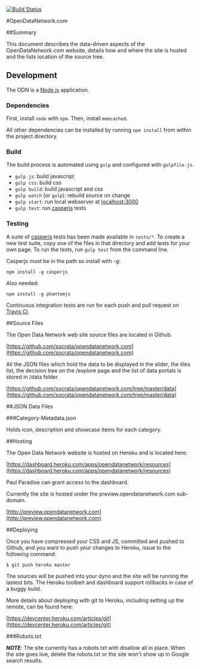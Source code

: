 [![Build Status](https://travis-ci.org/socrata/opendatanetwork.com.svg?branch=master)](https://travis-ci.org/socrata/opendatanetwork.com)

#OpenDataNetwork.com

##Summary

This document describes the data-driven aspects of the OpenDataNetwork.com website, details how and where the site is hosted and the lists location of the source tree.

## Development

The ODN is a [Node.js](https://nodejs.org/) application.

### Dependencies

First, install `node` with `npm`.
Then, install `memcached`.

All other dependencies can be installed by running
`npm install` from within the project directory.

### Build

The build process is automated using `gulp` and configured with `gulpfile.js`.
 - `gulp js`: build javascript
 - `gulp css`: build css
 - `gulp build`: build javascript and css
 - `gulp watch` (or `gulp`): rebuild source on change
 - `gulp start`: run local webserver at [localhost:3000](http://localhost:3000)
 - `gulp test`: run [casperjs](http://casperjs.org/) tests

### Testing

A suite of [casperjs](http://casperjs.org/) tests has been made available in `tests/*`. To create a new test suite, copy one of the files in that directory and add tests for your own page. To run the tests, run `gulp test` from the command line.

Casperjs must be in the path so install with -g:

	npm install -g casperjs

Also needed:

	npm install -g phantomjs

Continuous integration tests are run for each push and pull request on [Travis CI](https://travis-ci.org/socrata/opendatanetwork.com).

##Source Files

The Open Data Network web site source files are located in Github.

[https://github.com/socrata/opendatanetwork.com](https://github.com/socrata/opendatanetwork.com)

All the JSON files which hold the data to be displayed in the slider, the tiles list, the decision tree on the /explore page and the list of data portals is stored in /data folder.

[https://github.com/socrata/opendatanetwork.com/tree/master/data](https://github.com/socrata/opendatanetwork.com/tree/master/data)

##JSON Data Files

###Category-Metadata.json

Holds icon, description and showcase items for each category.


##Hosting

The Open Data Network website is hosted on Heroku and is located here:

[https://dashboard.heroku.com/apps/opendatanetwork/resources](https://dashboard.heroku.com/apps/opendatanetwork/resources)

Paul Paradise can grant access to the dashboard.

Currently the site is hosted under the preview.opendatanetwork.com sub-domain.

[http://preview.opendatanetwork.com](http://preview.opendatanetwork.com)



##Deploying

Once you have compressed your CSS and JS, committed and pushed to Github, and you want to push your changes to Heroku, issue to the following command:

	$ git push heroku master

The sources will be pushed into your dyno and the site will be running the lastest bits.  The Heroku toolbelt and dashboard support rollbacks in case of a buggy build.

More details about deploying with git to Heroku, including setting up the remote, can be found here:

[https://devcenter.heroku.com/articles/git](https://devcenter.heroku.com/articles/git)


###Robots.txt

***NOTE***:  The site currently has a robots.txt with disallow all in place.  When the site goes live, delete the robots.txt or the site won't show up in Google search results.



